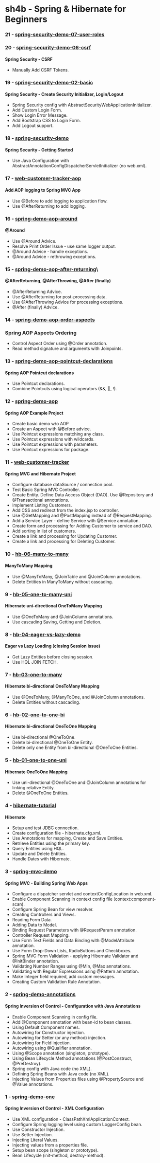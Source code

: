 sh4b - Spring & Hibernate for Beginners
=======================================

### 21 - [spring-security-demo-07-user-roles](springsecuritydemo07userroles)


### 20 - [spring-security-demo-06-csrf](springsecuritydemo06csrf)

#### Spring Security - CSRF
* Manually Add CSRF Tokens.

### 19 - [spring-security-demo-02-basic](springsecuritydemo02basic)

#### Spring Security - Create Security Initializer, Login/Logout
* Spring Security config with AbstractSecurityWebApplicationInitializer.
* Add Custom Login Form.
* Show Login Error Message.
* Add Bootstrap CSS to Login Form.
* Add Logout support.

### 18 - [spring-security-demo](springsecuritydemo)

#### Spring Security - Getting Started
* Use Java Configuration with AbstractAnnotationConfigDispatcherServletInitializer (no web.xml).

### 17 - [web-customer-tracker-aop](webcustomertrackeraop)

#### Add AOP logging to Spring MVC App
* Use @Before to add logging to application flow.
* Use @AfterReturning to add logging.

### 16 - [spring-demo-aop-around](springdemoaoparound)

#### @Around
* Use @Around Advice.
* Resolve Print Order Issue - use same logger output.
* @Around Advice - handle exceptions.
* @Around Advice - rethrowing exceptions.

### 15 - [spring-demo-aop-after-returning](springdemoaopafterreturning)\

#### @AfterReturning, @AfterThrowing, @After (finally)
* @AfterReturning Advice.
* Use @AfterReturning for post-processing data.
* Use @AfterThrowing Advice for processing exceptions.
* @After (finally) Advice.

### 14 - [spring-demo-aop-order-aspects](springdemoaoporderaspects)

### Spring AOP Aspects Ordering
* Control Aspect Order using @Order annotation.
* Read method signature and arguments with Joinpoints.

### 13 - [spring-demo-aop-pointcut-declarations](springdemoaoppointcutdeclarations)

#### Spring AOP Pointcut declarations
* Use Pointcut declarations.
* Combine Pointcuts using logical operators (&&, ||, !).

### 12 - [spring-demo-aop](springdemoaop)

#### Spring AOP Example Project
* Create basic demo w/o AOP
* Create an Aspect with @Before advice.
* Use Pointcut expressions matching any class.
* Use Pointcut expressions with wildcards.
* Use Pointcut expressions with parameters.
* Use Pointcut expressions for package.

### 11 - [web-customer-tracker](webcustomertracker)

#### Spring MVC and Hibernate Project
* Configure database dataSource / connection pool.
* Test Basic Spring MVC Controller.
* Create Entity. Define Data Access Object (DAO). Use @Repository and @Transactional annotations. 
* Implement Listing Customers.
* Add CSS and redirect from the index.jsp to controller.
* Use @GetMapping and @PostMapping instead of @RequestMapping.
* Add a Service Layer - define Service with @Service annotation.
* Create form and processing for Adding Customer to service and DAO.
* Add sorting in list of customers.
* Create a link and processing for Updating Customer.
* Create a link and processing for Deleting Customer.

### 10 - [hb-06-many-to-many](hb06manytomany)

#### ManyToMany Mapping
* Use @ManyToMany, @JoinTable and @JoinColumn annotations.
* Delete Entities in ManyToMany without cascading.

### 9 - [hb-05-one-to-many-uni](hb05onetomanyuni)

#### Hibernate uni-directional OneToMany Mapping
* Use @OneToMany and @JoinColumn annotations.
* Use cascading Saving, Getting and Deletion.

### 8 - [hb-04-eager-vs-lazy-demo](hb04eagervslazydemo)

#### Eager vs Lazy Loading (closing Session issue)
* Get Lazy Entities before closing session.
* Use HQL JOIN FETCH.

### 7 - [hb-03-one-to-many](hb03onetomany)

#### Hibernate bi-directional OneToMany Mapping
* Use @OneToMany, @ManyToOne, and @JoinColumn annotations.
* Delete Entities without cascading.

### 6 - [hb-02-one-to-one-bi](hb02onetoonebi)

#### Hibernate bi-directional OneToOne Mapping
* Use bi-directional @OneToOne.
* Delete bi-directional @OneToOne Entity.
* Delete only one Entity from bi-directional @OneToOne Entities.

### 5 - [hb-01-one-to-one-uni](hb01onetooneuni)

#### Hibernate OneToOne Mapping
* Use uni-directional @OneToOne and @JoinColumn annotations for linking relative Entity.
* Delete @OneToOne Entities.

### 4 - [hibernate-tutorial](hibernatetutor)

#### Hibernate
* Setup and test JDBC connection.
* Create configuration file - hibernate.cfg.xml.
* Use Annotations for mapping, Create and Save Entities.
* Retrieve Entities using the primary key.
* Query Entities using HQL.
* Update and Delete Entities.
* Handle Dates with Hibernate.

### 3 - [spring-mvc-demo](springmvcdemo)

#### Spring MVC - Building Spring Web Apps
* Configure a dispatcher servlet and contextConfigLocation in web.xml.
* Enable Component Scanning in context config file (context:component-scan).
* Configure Spring Bean for view resolver.
* Creating Controllers and Views.
* Reading Form Data.
* Adding Data to Model.
* Binding Request Parameters with @RequestParam annotation.
* Controller Request Mapping.
* Use Form Text Fields and Data Binding with @ModelAttribute annotation.
* Use Form Drop-Down Lists, RadioButtons and Checkboxes.
* Spring MVC Form Validation - applying Hibernate Validator and @InitBinder annotation.
* Validating Number Ranges using @Min, @Max annotations.
* Validating with Regular Expressions using @Pattern annotation.
* Make Integer field required, add custom messages.
* Creating Custom Validation Rule Annotation.

### 2 - [spring-demo-annotations](springdemoannotations)

#### Spring Inversion of Control - Configuration with Java Annotations
* Enable Component Scanning in config file.
* Add @Component annotation with bean-id to bean classes.
* Using Default Component names.
* Autowiring for Constructor injection.
* Autowiring for Setter (or any method) injection.
* Autowiring for Field injection.
* Autowiring using @Qualifier annotation.
* Using @Scope annotation (singleton, prototype).
* Using Bean Lifecycle Method annotations (@PostConstruct, @PreDestroy).
* Spring config with Java code (no XML).
* Defining Spring Beans with Java code (no XML).
* Injecting Values from Properties files using @PropertySource and @Value annotations.

### 1 - [spring-demo-one](springdemoone)

#### Spring Inversion of Control - XML Configuration
* Use XML configuration - ClassPathXmlApplicationContext.
* Configure Spring logging level using custom LoggerConfig bean.
* Use Constructor Injection.
* Use Setter Injection.
* Injecting Literal Values.
* Injecting values from a properties file.
* Setup bean scope (singleton or prototype).
* Bean Lifecycle (init-method, destroy-method).
